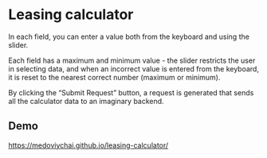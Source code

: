 # Leasing calculator

In each field, you can enter a value both from the keyboard and using the slider.

Each field has a maximum and minimum value - the slider restricts the user in selecting data, and when an incorrect value is entered from the keyboard, it is reset to the nearest correct number (maximum or minimum).

By clicking the “Submit Request” button, a request is generated that sends all the calculator data to an imaginary backend.

## Demo

https://medoviychai.github.io/leasing-calculator/
